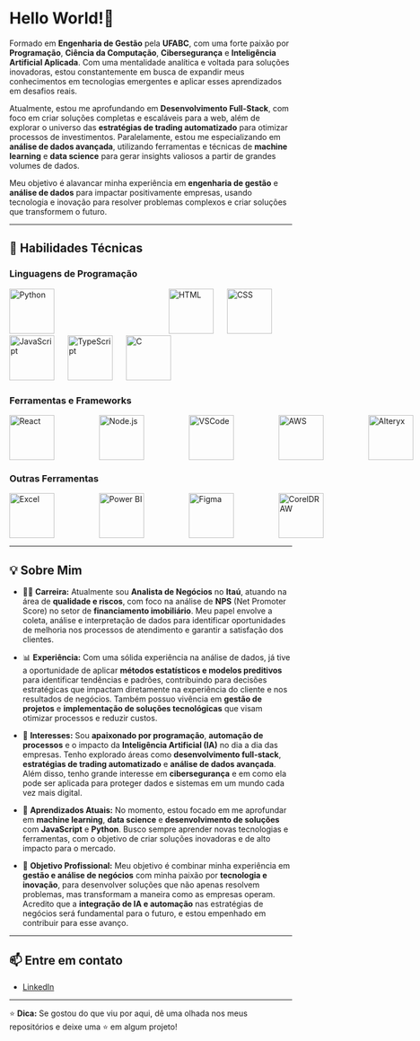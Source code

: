 # Hello World!👋

Formado em **Engenharia de Gestão** pela **UFABC**, com uma forte paixão por **Programação**, **Ciência da Computação**, **Cibersegurança** e **Inteligência Artificial Aplicada**. Com uma mentalidade analítica e voltada para soluções inovadoras, estou constantemente em busca de expandir meus conhecimentos em tecnologias emergentes e aplicar esses aprendizados em desafios reais.

Atualmente, estou me aprofundando em **Desenvolvimento Full-Stack**, com foco em criar soluções completas e escaláveis para a web, além de explorar o universo das **estratégias de trading automatizado** para otimizar processos de investimentos. Paralelamente, estou me especializando em **análise de dados avançada**, utilizando ferramentas e técnicas de **machine learning** e **data science** para gerar insights valiosos a partir de grandes volumes de dados.

Meu objetivo é alavancar minha experiência em **engenharia de gestão** e **análise de dados** para impactar positivamente empresas, usando tecnologia e inovação para resolver problemas complexos e criar soluções que transformem o futuro.

---

## 🚀 **Habilidades Técnicas**

### **Linguagens de Programação**
<div>
  <img src="https://cdn.jsdelivr.net/gh/devicons/devicon/icons/python/python-original.svg" alt="Python" width="80" height="80" style="margin-right: 200px;"/>  
  <img src="https://cdn.jsdelivr.net/gh/devicons/devicon/icons/html5/html5-original.svg" alt="HTML" width="80" height="80" style="margin-right: 20px;" />
  <img src="https://cdn.jsdelivr.net/gh/devicons/devicon/icons/css3/css3-original.svg" alt="CSS" width="80" height="80" style="margin-right: 20px;"/>
  <img src="https://cdn.jsdelivr.net/gh/devicons/devicon/icons/javascript/javascript-original.svg" alt="JavaScript" width="80" height="80" style="margin-right: 20px;"/>
  <img src="https://cdn.jsdelivr.net/gh/devicons/devicon/icons/typescript/typescript-original.svg" alt="TypeScript" width="80" height="80" style="margin-right: 20px;"/>
  <img src="https://cdn.jsdelivr.net/gh/devicons/devicon/icons/c/c-original.svg" alt="C" width="80" height="80" style="margin-right: 20px;"/>
</div>

### **Ferramentas e Frameworks**
<div style="display: flex; gap: 80px;">
  <img src="https://cdn.jsdelivr.net/gh/devicons/devicon/icons/react/react-original.svg" alt="React" width="80" height="80"/>
  <img src="https://cdn.jsdelivr.net/gh/devicons/devicon/icons/nodejs/nodejs-original.svg" alt="Node.js" width="80" height="80"/>
  <img src="https://cdn.jsdelivr.net/gh/devicons/devicon/icons/vscode/vscode-original.svg" alt="VSCode" width="80" height="80"/>
  <img src="https://upload.wikimedia.org/wikipedia/commons/9/93/Amazon_Web_Services_Logo.svg" alt="AWS" width="80" height="80"/>
  <img src="https://vectorseek.com/wp-content/uploads/2023/11/Alteryx-Icon-Logo-Vector.svg-.png" alt="Alteryx" width="80" height="80"/>
  <img src="https://logos-download.com/wp-content/uploads/2019/11/SAS_Institute_Inc._Logo.png" alt="SAS" width="80" height="80"/>
  <img src="https://cdn.jsdelivr.net/gh/devicons/devicon/icons/git/git-original.svg" alt="Git" width="80" height="80"/>
  <img src="https://avatars.githubusercontent.com/u/164544218?s=200&v=4" alt="ThunderClient" width="80" height="80"/>
</div>

### **Outras Ferramentas**
<div style="display: flex; gap: 80px;">
  <img src="https://img.icons8.com/color/48/000000/microsoft-excel-2019.png" alt="Excel" width="80" height="80"/>
  <img src="https://img.icons8.com/color/48/000000/power-bi.png" alt="Power BI" width="80" height="80"/>
  <img src="https://cdn.jsdelivr.net/gh/devicons/devicon/icons/figma/figma-original.svg" alt="Figma" width="80" height="80"/>
  <img src="https://img.icons8.com/color/48/000000/coreldraw.png" alt="CorelDRAW" width="80" height="80"/>
</div>

---

## 💡 **Sobre Mim**

- 👨‍💻 **Carreira:** Atualmente sou **Analista de Negócios** no **Itaú**, atuando na área de **qualidade e riscos**, com foco na análise de **NPS** (Net Promoter Score) no setor de **financiamento imobiliário**. Meu papel envolve a coleta, análise e interpretação de dados para identificar oportunidades de melhoria nos processos de atendimento e garantir a satisfação dos clientes.

- 📊 **Experiência:** Com uma sólida experiência na análise de dados, já tive a oportunidade de aplicar **métodos estatísticos e modelos preditivos** para identificar tendências e padrões, contribuindo para decisões estratégicas que impactam diretamente na experiência do cliente e nos resultados de negócios. Também possuo vivência em **gestão de projetos** e **implementação de soluções tecnológicas** que visam otimizar processos e reduzir custos.

- 🤖 **Interesses:** Sou **apaixonado por programação**, **automação de processos** e o impacto da **Inteligência Artificial (IA)** no dia a dia das empresas. Tenho explorado áreas como **desenvolvimento full-stack**, **estratégias de trading automatizado** e **análise de dados avançada**. Além disso, tenho grande interesse em **cibersegurança** e em como ela pode ser aplicada para proteger dados e sistemas em um mundo cada vez mais digital.

- 🌱 **Aprendizados Atuais:** No momento, estou focado em me aprofundar em **machine learning**, **data science** e **desenvolvimento de soluções** com **JavaScript** e **Python**. Busco sempre aprender novas tecnologias e ferramentas, com o objetivo de criar soluções inovadoras e de alto impacto para o mercado.

- 🚀 **Objetivo Profissional:** Meu objetivo é combinar minha experiência em **gestão e análise de negócios** com minha paixão por **tecnologia e inovação**, para desenvolver soluções que não apenas resolvem problemas, mas transformam a maneira como as empresas operam. Acredito que a **integração de IA e automação** nas estratégias de negócios será fundamental para o futuro, e estou empenhado em contribuir para esse avanço.

---

## 📫 **Entre em contato**
- [LinkedIn](https://linkedin.com/in/seu-perfil)  

---

⭐ **Dica:** Se gostou do que viu por aqui, dê uma olhada nos meus repositórios e deixe uma ⭐ em algum projeto!  

<!--
**yuribalboa/yuribalboa** is a ✨ _special_ ✨ repository because its `README.md` (this file) appears on your GitHub profile.

Here are some ideas to get you started:

- 🔭 I’m currently working on ...
- 🌱 I’m currently learning ...
- 👯 I’m looking to collaborate on ...
- 🤔 I’m looking for help with ...
- 💬 Ask me about ...
- 📫 How to reach me: ...
- 😄 Pronouns: ...
- ⚡ Fun fact: ...
-->
